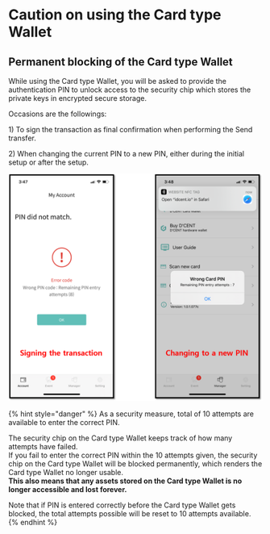 # Caution on using the Card type Wallet

## Permanent blocking of the Card type Wallet

While using the Card type Wallet, you will be asked to provide the authentication PIN to unlock access to the security chip which stores the private keys in encrypted secure storage.

Occasions are the followings:

1\) To sign the transaction as final confirmation when performing the Send transfer.

2\) When changing the current PIN to a new PIN, either during the initial setup or after the setup.

![](../.gitbook/assets/pin-block.png)

{% hint style="danger" %}
As a security measure, total of 10 attempts are available to enter the correct PIN. 

The security chip on the Card type Wallet keeps track of how many attempts have failed.  
If you fail to enter the correct PIN within the 10 attempts given, the security chip on the Card type Wallet will be blocked permanently, which renders the Card type Wallet no longer usable.   
**This also means that any assets stored on the Card type Wallet is no longer accessible and lost forever.**

Note that if PIN is entered correctly before the Card type Wallet gets blocked, the total attempts possible will be reset to 10 attempts available.  
{% endhint %}

